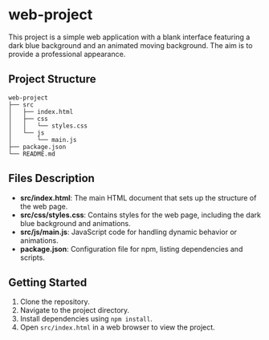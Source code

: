 # web-project

This project is a simple web application with a blank interface featuring a dark blue background and an animated moving background. The aim is to provide a professional appearance.

## Project Structure

```
web-project
├── src
│   ├── index.html
│   ├── css
│   │   └── styles.css
│   └── js
│       └── main.js
├── package.json
└── README.md
```

## Files Description

- **src/index.html**: The main HTML document that sets up the structure of the web page.
- **src/css/styles.css**: Contains styles for the web page, including the dark blue background and animations.
- **src/js/main.js**: JavaScript code for handling dynamic behavior or animations.
- **package.json**: Configuration file for npm, listing dependencies and scripts.

## Getting Started

1. Clone the repository.
2. Navigate to the project directory.
3. Install dependencies using `npm install`.
4. Open `src/index.html` in a web browser to view the project.